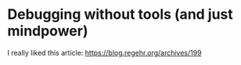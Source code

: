 # Debugging without tools (and just mindpower)
I really liked this article:
https://blog.regehr.org/archives/199
